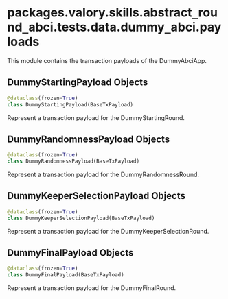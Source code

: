 <a name="packages.valory.skills.abstract_round_abci.tests.data.dummy_abci.payloads"></a>
# packages.valory.skills.abstract`_`round`_`abci.tests.data.dummy`_`abci.payloads

This module contains the transaction payloads of the DummyAbciApp.

<a name="packages.valory.skills.abstract_round_abci.tests.data.dummy_abci.payloads.DummyStartingPayload"></a>
## DummyStartingPayload Objects

```python
@dataclass(frozen=True)
class DummyStartingPayload(BaseTxPayload)
```

Represent a transaction payload for the DummyStartingRound.

<a name="packages.valory.skills.abstract_round_abci.tests.data.dummy_abci.payloads.DummyRandomnessPayload"></a>
## DummyRandomnessPayload Objects

```python
@dataclass(frozen=True)
class DummyRandomnessPayload(BaseTxPayload)
```

Represent a transaction payload for the DummyRandomnessRound.

<a name="packages.valory.skills.abstract_round_abci.tests.data.dummy_abci.payloads.DummyKeeperSelectionPayload"></a>
## DummyKeeperSelectionPayload Objects

```python
@dataclass(frozen=True)
class DummyKeeperSelectionPayload(BaseTxPayload)
```

Represent a transaction payload for the DummyKeeperSelectionRound.

<a name="packages.valory.skills.abstract_round_abci.tests.data.dummy_abci.payloads.DummyFinalPayload"></a>
## DummyFinalPayload Objects

```python
@dataclass(frozen=True)
class DummyFinalPayload(BaseTxPayload)
```

Represent a transaction payload for the DummyFinalRound.

